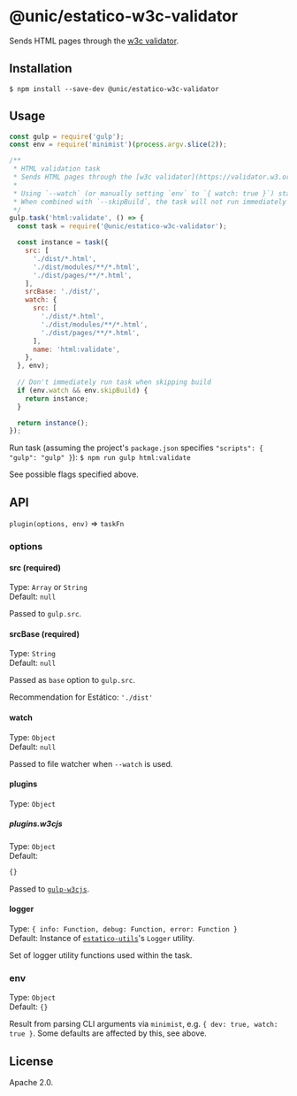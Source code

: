 # @unic/estatico-w3c-validator

Sends HTML pages through the [w3c validator](https://validator.w3.org/).

## Installation

```
$ npm install --save-dev @unic/estatico-w3c-validator
```

## Usage

```js
const gulp = require('gulp');
const env = require('minimist')(process.argv.slice(2));

/**
 * HTML validation task
 * Sends HTML pages through the [w3c validator](https://validator.w3.org/).
 *
 * Using `--watch` (or manually setting `env` to `{ watch: true }`) starts file watcher
 * When combined with `--skipBuild`, the task will not run immediately but only after changes
 */
gulp.task('html:validate', () => {
  const task = require('@unic/estatico-w3c-validator');

  const instance = task({
    src: [
      './dist/*.html',
      './dist/modules/**/*.html',
      './dist/pages/**/*.html',
    ],
    srcBase: './dist/',
    watch: {
      src: [
        './dist/*.html',
        './dist/modules/**/*.html',
        './dist/pages/**/*.html',
      ],
      name: 'html:validate',
    },
  }, env);
  
  // Don't immediately run task when skipping build
  if (env.watch && env.skipBuild) {
    return instance;
  }

  return instance();
});
```

Run task (assuming the project's `package.json` specifies `"scripts": { "gulp": "gulp" }`):
`$ npm run gulp html:validate`

See possible flags specified above.

## API

`plugin(options, env)` => `taskFn`

### options

#### src (required)

Type: `Array` or `String`<br>
Default: `null`

Passed to `gulp.src`.

#### srcBase (required)

Type: `String`<br>
Default: `null`

Passed as `base` option to `gulp.src`.

Recommendation for Estático: `'./dist'`

#### watch

Type: `Object`<br>
Default: `null`

Passed to file watcher when `--watch` is used.

#### plugins

Type: `Object`

##### plugins.w3cjs

Type: `Object`<br>
Default:
```js
{}
```

Passed to [`gulp-w3cjs`](https://www.npmjs.com/package/gulp-w3cjs).

#### logger

Type: `{ info: Function, debug: Function, error: Function }`<br>
Default: Instance of [`estatico-utils`](../estatico-utils)'s `Logger` utility.

Set of logger utility functions used within the task.

### env

Type: `Object`<br>
Default: `{}`

Result from parsing CLI arguments via `minimist`, e.g. `{ dev: true, watch: true }`. Some defaults are affected by this, see above.

## License

Apache 2.0.
